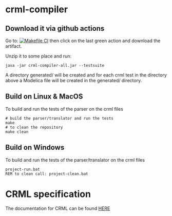 # crml-compiler


## Download it via github actions

Go to: [![Makefile CI](https://github.com/lenaRB/crml-compiler/actions/workflows/makefile.yml/badge.svg)](https://github.com/lenaRB/crml-compiler/actions/workflows/makefile.yml) then click on the last green action and download the artifact.

Unzip it to some place and run:
```
java -jar crml-compiler-all.jar --testsuite
```
A directory generated/ will be created and for each crml 
test in the directory above a Modelica file will be created 
in the generated/ directory.

## Build on Linux & MacOS
To build and run the tests of the parser on the crml files
```
# build the parser/translator and run the tests
make
# to clean the repository
make clean
```

## Build on Windows
To build and run the tests of the parser/translator on the crml files
```
project-run.bat
REM to clean call: project-clean.bat
```

# CRML specification

The documentation for CRML can be found [HERE](language_specification.pdf)
